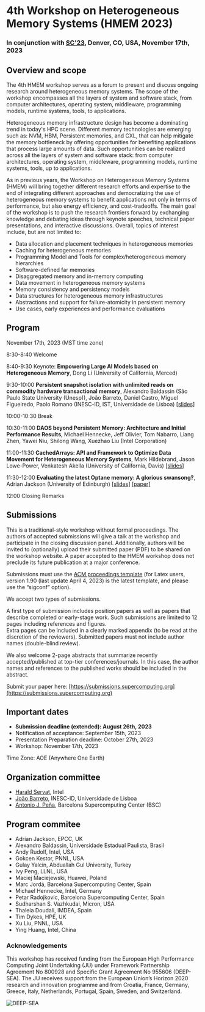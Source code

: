 # 4th Workshop on Heterogeneous Memory Systems (HMEM 2023)

### In conjunction with [SC'23](https://sc23.supercomputing.org), Denver, CO, USA, November 17th, 2023


## Overview and scope

The 4th HMEM workshop serves as a forum to present and discuss ongoing research around heterogeneous memory systems. The scope of the workshop encompasses all the layers of system and software stack, from computer architectures, operating system, middleware, programming models, runtime systems, tools, to applications.

Heterogeneous memory infrastructure design has become a dominating trend in today's HPC scene. Different memory technologies are emerging such as: NVM, HBM, Persistent memories, and CXL, that can help mitigate the memory bottleneck by offering opportunities for benefiting applications that process large amounts of data. Such opportunities can be realized across all the layers of system and software stack: from computer architectures, operating system, middleware, programming models, runtime systems, tools, up to applications.

As in previous years, the Workshop on Heterogeneous Memory Systems (HMEM) will bring together different research efforts and expertise to the end of integrating different approaches and democratizing the use of heterogeneous memory systems to benefit applications not only in terms of performance, but also energy efficiency, and cost-tradeoffs. The main goal of the workshop is to push the research frontiers forward by exchanging knowledge and debating ideas through keynote speeches, technical paper presentations, and interactive discussions. Overall, topics of interest include, but are not limited to: 

- Data allocation and placement techniques in heterogeneous memories
- Caching for heterogeneous memories
- Programming Model and Tools for complex/heterogeneous memory hierarchies
- Software-defined far memories
- Disaggregated memory and in-memory computing
- Data movement in heterogeneous memory systems 
- Memory consistency and persistency models
- Data structures for heterogeneous memory infrastructures
- Abstractions and support for failure-atomicity in persistent memory
- Use cases, early experiences and performance evaluations 

## Program

November 17th, 2023  (MST time zone)


8:30-8:40   Welcome 

8:40-9:30   Keynote: **Empowering Large AI Models based on Heterogeneous Memory**, Dong Li (University of California, Merced) 

9:30-10:00   **Persistent snapshot isolation with unlimited reads on commodity hardware transactional memory**, Alexandro Baldassin (São Paulo State University (Unesp)), João Barreto, Daniel Castro, Miguel Figueiredo, Paolo Romano (INESC-ID, IST, Universidade de Lisboa) [[slides]](hmem-sc23/slides-papers/barreto-hmem-workshop-sc23.pdf)

 10:00-10:30     Break 
 
 10:30-11:00    **DAOS beyond Persistent Memory: Architecture and Initial Performance Results**, Michael Hennecke, Jeff Olivier, Tom Nabarro, Liang Zhen, Yawei Niu, Shilong Wang, Xuezhao Liu (Intel Corporation) 
 
 11:00-11:30    **CachedArrays: API and Framework to Optimize Data Movement for Heterogeneous Memory Systems**, Mark Hildebrand, Jason Lowe-Power, Venkatesh Akella (University of California, Davis) [[slides]](hmem-sc23/slides-papers/lowe-power-cachedarrays-hmem-workshop-sc23.pdf)
 
 11:30-12:00    **Evaluating the latest Optane memory: A glorious swansong?**, Adrian Jackson (University of Edinburgh) [[slides]](hmem-sc23/slides-papers/jackson-hmem-workshop-sc23.pdf) [[paper]](hmem-sc23/slides-papers/Evaluating_Lastest_Optane.pdf)
 
 12:00    Closing Remarks 




## Submissions

This is a traditional-style workshop without formal proceedings. 
The authors of accepted submissions will give a talk at the workshop and participate in the closing discussion panel. Additionally, authors will be invited to (optionally) upload their submitted paper (PDF) to be shared on the workshop website. 
A paper accepted to the HMEM workshop does not preclude its future publication at a major conference.

Submissions must use the [ACM proceedings template](https://www.acm.org/publications/proceedings-template) (for Latex users, version 1.90 (last update April 4, 2023) is the latest template, and please use the “sigconf” option). 

We accept two types of submissions.

A first type of submission includes position papers as well as papers that describe completed or early-stage work.
Such submissions are limited to 12 pages including references and figures.  
Extra pages can be included in a clearly marked appendix (to be read at the discretion of the reviewers).
Submitted papers must not include author names (double-blind review).

We also welcome 2-page abstracts that summarize recently accepted/published at top-tier conferences/journals. In this case, the author names and references to the published works should be included in the abstract.

Submit your paper here: [https://submissions.supercomputing.org](https://submissions.supercomputing.org)

## Important dates 

- **Submission deadline (extended): August 26th, 2023**
- Notification of acceptance: September 15th, 2023
- Presentation Preparation deadline: October 27th, 2023
- Workshop: November 17th, 2023

Time Zone: AOE (Anywhere One Earth)


## Organization committee
- [Harald Servat](http://www.linkedin.com/in/harald-servat-7b543395), Intel
- [João Barreto](https://www.dpss.inesc-id.pt/~jpbarreto/), INESC-ID, Universidade de Lisboa
- [Antonio J. Peña](https://www.bsc.es/pena-antonio), Barcelona Supercomputing Center (BSC)

## Program commitee

- Adrian Jackson, EPCC, UK
- Alexandro Baldassin, Universidade Estadual Paulista, Brasil
- Andy Rudolf, Intel, USA
- Gokcen Kestor, PNNL, USA
- Gulay Yalcin, Abduallah Gul University, Turkey
- Ivy Peng, LLNL, USA
- Maciej Maciejewski, Huawei, Poland
- Marc Jordá, Barcelona Supercomputing Center, Spain
- Michael Hennecke, Intel, Germany
- Petar Radojkovic, Barcelona Supercomputing Center, Spain
- Sudharshan S. Vazhkudai, Micron, USA
- Thaleia Doudali, IMDEA, Spain
- Tim Dykes, HPE, UK
- Xu Liu, PNNL, USA
- Ying Huang, Intel, China


### Acknowledgements

This workshop has received funding from the European High Performance Computing Joint Undertaking (JU) under Framework Partnership Agreement No 800928 and Specific Grant Agreement No 955606 (DEEP-SEA). The JU receives support from the European Union’s Horizon 2020 research and innovation programme and from Croatia, France, Germany, Greece, Italy, Netherlands, Portugal, Spain, Sweden, and Switzerland. 


![DEEP-SEA](https://hmem-workshop.github.io/DEEPSEA-logo.png)
